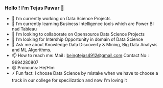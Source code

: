 ### Hello ! I'm Tejas Pawar 👋



- 🔭 I’m currently working on Data Science Projects
- 🌱 I’m currently learning Business Intelligence tools which are Power BI nad Tableau
- 👯 I’m looking to collaborate on Opensource Data Science Projects
- 🤔 I’m looking for Intership Opportunity in domain of Data Science
- 💬 Ask me about Knowledge Data Discoverty & Mining, Big Data Analysis and ML Algorithms. 
- 📫 How to reach me: 
      Mail : beingtejas4912@gmail.com
      Contact No : 9694280807
- 😄 Pronouns: He/Him
- ⚡ Fun fact: I choose Data Science by mistake when we have to choose a track in our college for specilization and now I'm loving it

